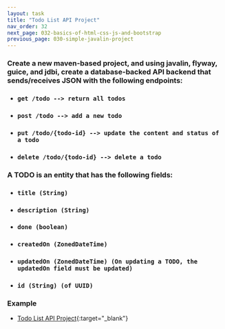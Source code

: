 ```yaml
---
layout: task
title: "Todo List API Project"
nav_order: 32
next_page: 032-basics-of-html-css-js-and-bootstrap
previous_page: 030-simple-javalin-project
---
```

### Create a new maven-based project, and using javalin, flyway, guice, and jdbi, create a database-backed API backend that sends/receives JSON with the following endpoints: 
- ### **```get /todo --> return all todos```**
- ### **```post /todo --> add a new todo```**
- ### **```put /todo/{todo-id} --> update the content and status of a todo```**
- ### **```delete /todo/{todo-id} --> delete a todo```**

### A TODO is an entity that has the following fields:
- ### **```title (String)```**
- ### **```description (String)```**
- ### **```done (boolean)```**
- ### **```createdOn (ZonedDateTime)```**
- ### **```updatedOn (ZonedDateTime) (On updating a TODO, the updatedOn field must be updated)```** 
- ### **```id (String) (of UUID)```** 

### Example 
- [Todo List API Project](https://github.com/kisoft-me/training-material/tree/master/examples/todo-list-api-project){:target="_blank"}
